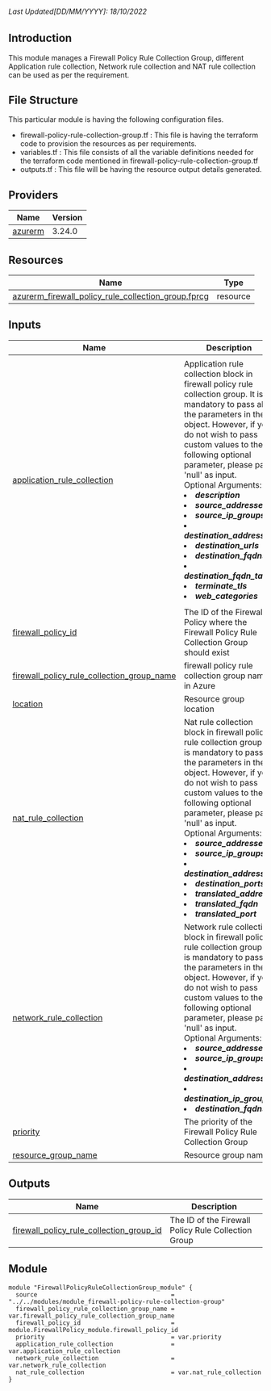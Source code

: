<!-- BEGIN_TF_DOCS -->

###### Last Updated[DD/MM/YYYY]: 18/10/2022

## Introduction
This module manages a Firewall Policy Rule Collection Group, different Application rule collection, Network rule collection and NAT rule collection can be used as per the requirement.

## File Structure 

This particular module is having the following configuration files.
- firewall-policy-rule-collection-group.tf : This file is having the terraform code to provision the resources as per requirements.
- variables.tf : This file consists of all the variable definitions needed for the terraform code mentioned in firewall-policy-rule-collection-group.tf
- outputs.tf : This file will be having the resource output details generated.

## Providers

| Name | Version |
|------|---------|
| <a name="provider_azurerm"></a> [azurerm](#provider\_azurerm) | 3.24.0 |

## Resources

| Name | Type |
|------|------|
| [azurerm_firewall_policy_rule_collection_group.fprcg](https://registry.terraform.io/providers/hashicorp/azurerm/latest/docs/resources/firewall_policy_rule_collection_group) | resource |

## Inputs

| Name | Description | Type | Default | Required |
|------|-------------|------|---------|:--------:|
| <a name="input_application_rule_collection"></a> [application\_rule\_collection](#input\_application\_rule\_collection) | Application rule collection block in firewall policy rule collection group. It is mandatory to pass all the parameters in the object. However, if you do not wish to pass custom values to the following optional parameter, please pass 'null' as input. <br>Optional Arguments:<br><li>***description***<br><li>***source\_addresses***<br><li>***source\_ip\_groups***<br><li>***destination\_addresses***<br><li>***destination\_urls***<br><li>***destination\_fqdns***<br><li>***destination\_fqdn\_tags***<br><li>***terminate\_tls***<br><li>***web\_categories*** | <pre>list(object({<br>    name     = string<br>    priority = number<br>    action   = string<br><br>    rule = list(object({<br>      name                   = string<br>      description            = string<br>      source_addresses       = list(string)<br>      source_ip_groups       = list(string)<br>      destination_addresses  = list(string)<br>      destination_urls       = list(string)<br>      destination_fqdns      = list(string)<br>      destination_fqdn_tags  = list(string)<br>      terminate_tls          = bool<br>      web_categories         = list(string)<br><br>      protocols = list(object({<br>        type = string<br>        port = number<br>      }))<br>    }))<br>  }))</pre> | n/a | no |
| <a name="input_firewall_policy_id"></a> [firewall\_policy\_id](#input\_firewall\_policy\_id) | The ID of the Firewall Policy where the Firewall Policy Rule Collection Group should exist | `string` | n/a | yes |
| <a name="input_firewall_policy_rule_collection_group_name"></a> [firewall\_policy\_rule\_collection\_group\_name](#input\_firewall\_policy\_rule\_collection\_group\_name) | firewall policy rule collection group name in Azure | `string` | n/a | yes |
| <a name="input_location"></a> [location](#input\_location) | Resource group location | `string` | n/a | yes |
| <a name="input_nat_rule_collection"></a> [nat\_rule\_collection](#input\_nat\_rule\_collection) | Nat rule collection block in firewall policy rule collection group. It is mandatory to pass all the parameters in the object. However, if you do not wish to pass custom values to the following optional parameter, please pass 'null' as input. <br>Optional Arguments:<br><li>***source\_addresses***<br><li>***source\_ip\_groups***<br><li>***destination\_address***<br><li>***destination\_ports***<br><li>***translated\_address***<br><li>***translated\_fqdn***<br><li>***translated\_port*** | <pre>list(object({<br>    name     = string<br>    priority = number<br>    action   = string<br><br>    rule = object({<br>      name      = string<br>      protocols = list(string)<br>      source_addresses      = list(string)<br>      source_ip_groups      = list(string)<br>      destination_address   = string<br>      destination_ports     = list(string)<br>      translated_address    = string<br>      translated_fqdn       = string<br>      translated_port       = string<br>    })<br>  }))</pre> | n/a | no |
| <a name="input_network_rule_collection"></a> [network\_rule\_collection](#input\_network\_rule\_collection) | Network rule collection block in firewall policy rule collection group. It is mandatory to pass all the parameters in the object. However, if you do not wish to pass custom values to the following optional parameter, please pass 'null' as input. <br>Optional Arguments:<br><li>***source\_addresses***<br><li>***source\_ip\_groups***<br><li>***destination\_addresses***<br><li>***destination\_ip\_groups***<br><li>***destination\_fqdns*** | <pre>list(object({<br>    name     = string<br>    priority = number<br>    action   = string<br><br>    rule = list(object({<br>      name                  = string<br>      protocols             = list(string)<br>      destination_ports     = list(string)<br>      source_addresses      = list(string)<br>      source_ip_groups      = list(string)<br>      destination_addresses = list(string)<br>      destination_ip_groups = list(string)<br>      destination_fqdns     = list(string)<br>    }))<br>  }))</pre> | n/a | no |
| <a name="input_priority"></a> [priority](#input\_priority) | The priority of the Firewall Policy Rule Collection Group | `number` | n/a | yes |
| <a name="input_resource_group_name"></a> [resource\_group\_name](#input\_resource\_group\_name) | Resource group name | `string` | n/a | yes |

## Outputs

| Name | Description |
|------|-------------|
| <a name="output_firewall_policy_rule_collection_group_id"></a> [firewall\_policy\_rule\_collection\_group\_id](#output\_firewall\_policy\_rule\_collection\_group\_id) | The ID of the Firewall Policy Rule Collection Group |

## Module
```
module "FirewallPolicyRuleCollectionGroup_module" {
  source                                     = "../../modules/module_firewall-policy-rule-collection-group"
  firewall_policy_rule_collection_group_name = var.firewall_policy_rule_collection_group_name
  firewall_policy_id                         = module.FirewallPolicy_module.firewall_policy_id
  priority                                   = var.priority
  application_rule_collection                = var.application_rule_collection
  network_rule_collection                    = var.network_rule_collection
  nat_rule_collection                        = var.nat_rule_collection
}
```
<!-- END_TF_DOCS -->
